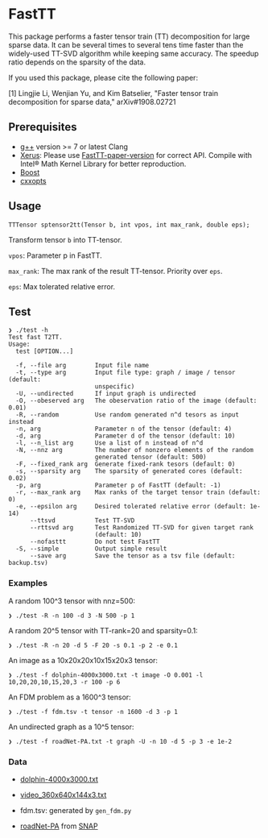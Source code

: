 # FastTT
This package performs a faster tensor train (TT) decomposition for large sparse data.
It can be several times to several tens time faster than the widely-used TT-SVD algorithm while keeping same accuracy. The speedup ratio depends on the sparsity of the data.

If you used this package, please cite the following paper:

[1] Lingjie Li, Wenjian Yu, and Kim Batselier, "Faster tensor train decomposition for sparse data," arXiv#1908.02721

## Prerequisites

- [g++](https://gcc.gnu.org/) version >= 7 or latest Clang
- [Xerus](https://www.libxerus.org/): Please use [FastTT-paper-version](https://github.com/lljbash/xerus) for correct API. Compile with 
Intel® Math Kernel Library for better reproduction.
- [Boost](https://www.boost.org/)
- [cxxopts](https://github.com/jarro2783/cxxopts)

## Usage

```
TTTensor sptensor2tt(Tensor b, int vpos, int max_rank, double eps);
```

Transform tensor `b` into TT-tensor.

`vpos`: Parameter p in FastTT.

`max_rank`: The max rank of the result TT-tensor. Priority over `eps`.

`eps`: Max tolerated relative error.


## Test

```
❯ ./test -h
Test fast T2TT.
Usage:
  test [OPTION...]

  -f, --file arg        Input file name
  -t, --type arg        Input file type: graph / image / tensor (default:
                        unspecific)
  -U, --undirected      If input graph is undirected
  -O, --obeserved arg   The obeservation ratio of the image (default: 0.01)
  -R, --random          Use random generated n^d tesors as input instead
  -n, arg               Parameter n of the tensor (default: 4)
  -d, arg               Parameter d of the tensor (default: 10)
  -l, --n_list arg      Use a list of n instead of n^d
  -N, --nnz arg         The number of nonzero elements of the random
                        generated tensor (default: 500)
  -F, --fixed_rank arg  Generate fixed-rank tesors (default: 0)
  -s, --sparsity arg    The sparsity of generated cores (default: 0.02)
  -p, arg               Parameter p of FastTT (default: -1)
  -r, --max_rank arg    Max ranks of the target tensor train (default: 0)
  -e, --epsilon arg     Desired tolerated relative error (default: 1e-14)
      --ttsvd           Test TT-SVD
      --rttsvd arg      Test Randomized TT-SVD for given target rank
                        (default: 10)
      --nofasttt        Do not test FastTT
  -S, --simple          Output simple result
      --save arg        Save the tensor as a tsv file (default: backup.tsv)
```

### Examples

A random 100^3 tensor with nnz=500:
```
❯ ./test -R -n 100 -d 3 -N 500 -p 1
```

A random 20^5 tensor with TT-rank=20 and sparsity=0.1:
```
❯ ./test -R -n 20 -d 5 -F 20 -s 0.1 -p 2 -e 0.1
```

An image as a 10x20x20x10x15x20x3 tensor:
```
❯ ./test -f dolphin-4000x3000.txt -t image -O 0.001 -l 10,20,20,10,15,20,3 -r 100 -p 6
```

An FDM problem as a 1600^3 tensor:
```
❯ ./test -f fdm.tsv -t tensor -n 1600 -d 3 -p 1
```

An undirected graph as a 10^5 tensor:
```
❯ ./test -f roadNet-PA.txt -t graph -U -n 10 -d 5 -p 3 -e 1e-2
```

### Data

- [dolphin-4000x3000.txt](https://drive.google.com/open?id=1RvhZmhm7LBVl5tC1iGRj1u5b3ZgBXTNa)

- [video_360x640x144x3.txt](https://drive.google.com/open?id=1cXxqoHhXG3CEBgnzlCXpytHYY-V2XUJ7)

- fdm.tsv: generated by `gen_fdm.py`

- [roadNet-PA](https://snap.stanford.edu/data/roadNet-PA.html) from [SNAP](https://snap.stanford.edu/data/index.html)
